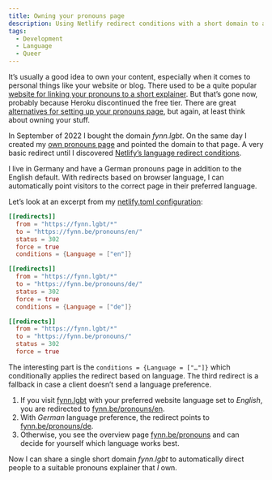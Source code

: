 ```yaml
---
title: Owning your pronouns page
description: Using Netlify redirect conditions with a short domain to automatically serve a pronouns page in the correct language.
tags:
  - Development
  - Language
  - Queer
---
```


It’s usually a good idea to own your content, especially when it comes to personal things like your website or blog. There used to be a quite popular [website for linking your pronouns to a short explainer](https://pronoun.is/). But that’s gone now, probably because Heroku discontinued the free tier. There are great [alternatives for setting up your pronouns page](https://pronouns.page/), but again, at least think about owning your stuff.

In September of 2022 I bought the domain _fynn.lgbt_. On the same day I created my [own pronouns page](../pronouns.md) and pointed the domain to that page. A very basic redirect until I discovered [Netlify’s language redirect conditions](https://docs.netlify.com/routing/redirects/redirect-options/#redirect-by-country-or-language).

I live in Germany and have a German pronouns page in addition to the English default. With redirects based on browser language, I can automatically point visitors to the correct page in their preferred language.

Let’s look at an excerpt from my [netlify.toml configuration](https://github.com/mvsde/website/blob/main/netlify.toml):

```toml
[[redirects]]
  from = "https://fynn.lgbt/*"
  to = "https://fynn.be/pronouns/en/"
  status = 302
  force = true
  conditions = {Language = ["en"]}

[[redirects]]
  from = "https://fynn.lgbt/*"
  to = "https://fynn.be/pronouns/de/"
  status = 302
  force = true
  conditions = {Language = ["de"]}

[[redirects]]
  from = "https://fynn.lgbt/*"
  to = "https://fynn.be/pronouns/"
  status = 302
  force = true
```

The interesting part is the `conditions = {Language = ["…"]}` which conditionally applies the redirect based on language. The third redirect is a fallback in case a client doesn’t send a language preference.

1. If you visit [fynn.lgbt](https://fynn.lgbt/) with your preferred website language set to _English_, you are redirected to [fynn.be/pronouns/en](../pronouns/en.md).
2. With _German_ language preference, the redirect points to [fynn.be/pronouns/de](../pronouns/de.md).
3. Otherwise, you see the overview page [fynn.be/pronouns](../pronouns.md) and can decide for yourself which language works best.

Now I can share a single short domain _fynn.lgbt_ to automatically direct people to a suitable pronouns explainer that _I_ own.
